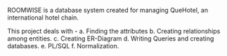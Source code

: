 ROOMWISE is a database system created for managing QueHotel, an international hotel chain.

This project deals with - 
a. Finding the attributes
b. Creating relationships among entities.
c. Creating ER-Diagram
d. Writing Queries and creating databases.
e. PL/SQL
f. Normalization.

